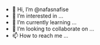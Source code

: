 - 👋 Hi, I’m @nafasnafise
- 👀 I’m interested in ...
- 🌱 I’m currently learning ...
- 💞️ I’m looking to collaborate on ...
- 📫 How to reach me ...

<!---
nafasnafise/nafasnafise is a ✨ special ✨ repository because its `README.md` (this file) appears on your GitHub profile.
You can click the Preview link to take a look at your changes.
--->
